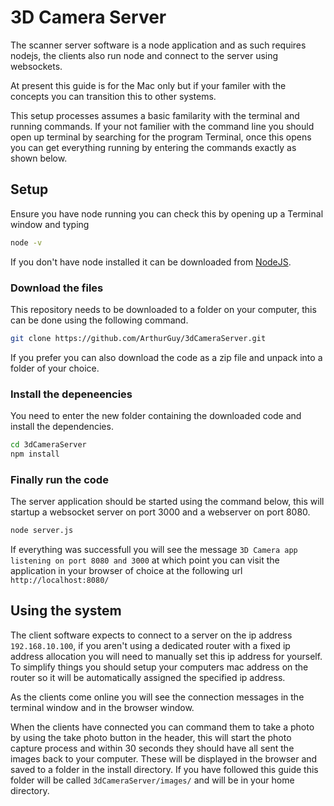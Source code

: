 # 3D Camera Server

The scanner server software is a node application and as such requires nodejs, the clients also run node and connect to the server using websockets.

At present this guide is for the Mac only but if your familer with the concepts you can transition this to other systems.

This setup processes assumes a basic familarity with the terminal and running commands. If your not familier with the command line you should open up terminal by searching for the program Terminal, once this opens you can get everything running by entering the commands exactly as shown below.

## Setup
Ensure you have node running you can check this by opening up a Terminal window and typing 
```bash
node -v
```
If you don't have node installed it can be downloaded from [NodeJS](https://nodejs.org/).

### Download the files
This repository needs to be downloaded to a folder on your computer, this can be done using the following command.
```bash
git clone https://github.com/ArthurGuy/3dCameraServer.git
```

If you prefer you can also download the code as a zip file and unpack into a folder of your choice.

### Install the depeneencies

You need to enter the new folder containing the downloaded code and install the dependencies.

```bash
cd 3dCameraServer
npm install
```

### Finally run the code
The server application should be started using the command below, this will startup a websocket server on port 3000 and a webserver on port 8080.

```bash
node server.js
```

If everything was successfull you will see the message `3D Camera app listening on port 8080 and 3000` at which point you can visit the application in your browser of choice at the following url `http://localhost:8080/`


## Using the system

The client software expects to connect to a server on the ip address `192.168.10.100`, if you aren't using a dedicated router with a fixed ip address allocation you will need to manually set this ip address for yourself.
To simplify things you should setup your computers mac address on the router so it will be automatically assigned the specified ip address.

As the clients come online you will see the connection messages in the terminal window and in the browser window.

When the clients have connected you can command them to take a photo by using the take photo button in the header, this will start the photo capture process and within 30 seconds they should have all sent the images back to your computer. These will be displayed in the browser and saved to a folder in the install directory. If you have followed this guide this folder will be called `3dCameraServer/images/` and will be in your home directory.
